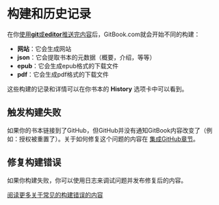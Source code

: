 # 构建和历史记录

在你[使用**git**或**editor**推送完内容](./push.md)后，GitBook.com就会开始不同的构建：

* __网站__：它会生成网站
* __json__：它会提取书本的元数据（概要，介绍，等等）
* __epub__：它会生成epub格式的下载文件
* __pdf__：它会生成pdf格式的下载文件

这些构建的记录和详情可以在你书本的 **History** 选项卡中可以看到。

## 触发构建失败

如果你的书本链接到了GitHub，但GitHub并没有通知GitBook内容改变了（例如：授权被重置了）。关于如何修复这个问题的内容在 [集成GitHub章节](../github/README.md)。

## 修复构建错误

如果你构建失败，你可以使用日志来调试问题并发布修复后的内容。

[阅读更多关于常见的构建错误的内容](./errors.md)
